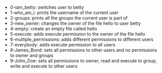 * 0-iam_betty: switches user to betty
* 1-who_am_i: prints the username of the current user
* 2-groups: prints all the groups the current user is part of
* 3-new_owner: changes the owner of the file hello to user betty
* 4-empty: create an empty file called hello
* 5-execute: adds execute permission to the owner of the file hello
* 6-multiple_permissions: adds different permissions to different users
* 7-everybody: adds execute permission to all users
* 8-James_Bond: sets all permissions to other users and no permissions to owner and groups
* 9-John_Doe: sets all permissions to owner, read and execute to group, write and execute to other users
